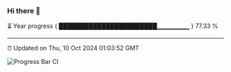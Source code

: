 ### Hi there 👋

⏳ Year progress { ███████████████████████▁▁▁▁▁▁▁ } 77.33 %

---

⏰ Updated on Thu, 10 Oct 2024 01:03:52 GMT

![Progress Bar CI](https://github.com/liununu/liununu/workflows/Progress%20Bar%20CI/badge.svg)
